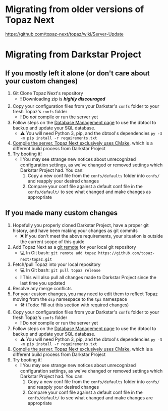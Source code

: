 # Migrating from older versions of Topaz Next
https://github.com/topaz-next/topaz/wiki/Server-Update

# Migrating from Darkstar Project

## If you mostly left it alone (or don't care about your custom changes)
1. Git Clone Topaz Next's repository
    * ❗ Downloading zip is **_highly discouraged_**
2. Copy your configuration files from your Darkstar's `confs` folder to your fresh Topaz's `confs` folder
    * ❕ Do _not_ compile or run the server yet
3. Follow steps on the [Database Management page](https://github.com/topaz-next/topaz/wiki/Database-Management) to use the dbtool to backup and update your SQL database.
    * ⚠️ You will need Python 3, pip, and the dbtool's dependencies `py -3 -m pip install -r requirements.txt`
4. [Compile the server. Topaz Next exclusively uses CMake](https://github.com/topaz-next/topaz/wiki/CMake-Build-Guide), which is a different build process from Darkstar Project
5. Try booting it!
    * ❕ You may see strange new notices about unrecognized configuration settings, as we've changed or removed settings which Darkstar Project had. You can:
        1. Copy a new conf file from the `confs/defaults` folder into `confs/` and reapply your desired changes
        2. Compare your conf file against a default conf file in the `confs/default/` to see what changed and make changes as appropriate

## If you made many custom changes
1. Hopefully you properly cloned Darkstar Project, have a proper git history, and have been making your changes as git commits
    * ❌ If you don't meet the above requirements, your situation is outside the current scope of this guide
2. Add Topaz Next as a [git remote](https://git-scm.com/docs/git-remote.html) for your local git repository
    * 💻 In Git bash: `git remote add topaz https://github.com/topaz-next/topaz.git`
3. Fetch/pull Topaz into your local repository
    * 💻 In Git bash: `git pull topaz release`
    * ❕ This will also pull all changes made to Darkstar Project since the last time you updated
4. Resolve any merge conflicts
5. For your custom changes, you may need to edit them to reflect Topaz moving from the `dsp` namespace to the `tpz` namespace
    * 🛠️ (Todo: Fill out this section with required changes)
6. Copy your configuration files from your Darkstar's `confs` folder to your fresh Topaz's `confs` folder
    * ❕ Do _not_ compile or run the server yet
7. Follow steps on the [Database Management page](https://github.com/topaz-next/topaz/wiki/Database-Management) to use the dbtool to backup and update your SQL database.
    * ⚠️ You will need Python 3, pip, and the dbtool's dependencies `py -3 -m pip install -r requirements.txt`
8. [Compile the server. Topaz Next exclusively uses CMake](https://github.com/topaz-next/topaz/wiki/CMake-Build-Guide), which is a different build process from Darkstar Project
9. Try booting it!
    * ❕ You may see strange new notices about unrecognized configuration settings, as we've changed or removed settings which Darkstar Project had. You can:
        1. Copy a new conf file from the `confs/defaults` folder into `confs/` and reapply your desired changes
        2. Compare your conf file against a default conf file in the `confs/default/` to see what changed and make changes are appropriate